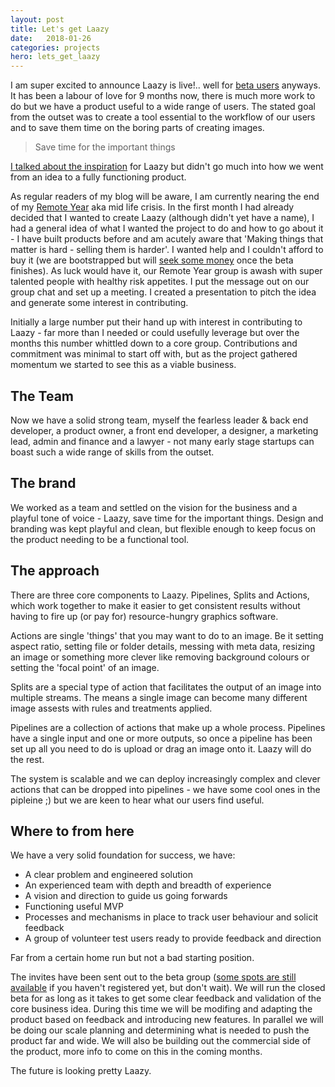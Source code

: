 ```yaml
---
layout: post
title: Let's get Laazy
date:   2018-01-26
categories: projects
hero: lets_get_laazy
---
```


I am super excited to announce Laazy is live!..  well for [beta users](https://beta.laazy.io/beta_signup) anyways. It has been a labour of love for 9 months now, there is much more work to do but we have a product useful to a wide range of users. The stated goal from the outset was to create a tool essential to the workflow of our users and to save them time on the boring parts of creating images.

> Save time for the important things

[I talked about the inspiration](/projects/2017/11/I_have_been_laazy) for Laazy but didn't go much into how we went from an idea to a fully functioning product.

As regular readers of my blog will be aware, I am currently nearing the end of my [Remote Year](http://remoteyear.com) aka mid life crisis. In the first month I had already decided that I wanted to create Laazy (although didn't yet have a name), I had a general idea of what I wanted the project to do and how to go about it - I have built products before and am acutely aware that 'Making things that matter is hard - selling them is harder'. I wanted help and I couldn't afford to buy it (we are bootstrapped but will [seek some money](https://beta.laazy.io/investor_signup) once the beta finishes). As luck would have it, our Remote Year group is awash with super talented people with healthy risk appetites. I put the message out on our group chat and set up a meeting. I created a presentation to pitch the idea and generate some interest in contributing.

Initially a large number put their hand up with interest in contributing to Laazy - far more than I needed or could usefully leverage but over the months this number whittled down to a core group. Contributions and commitment was minimal to start off with, but as the project gathered momentum we started to see this as a viable business.

## The Team

Now we have a solid strong team, myself the fearless leader & back end developer, a product owner, a front end developer, a designer, a marketing lead, admin and finance and a lawyer - not many early stage startups can boast such a wide range of skills from the outset.

## The brand

We worked as a team and settled on the vision for the business and a playful tone of voice - Laazy, save time for the important things. Design and branding was kept playful and clean, but flexible enough to keep focus on the product needing to be a functional tool.

## The approach

There are three core components to Laazy. Pipelines, Splits and Actions, which work together to make it easier to get consistent results without having to fire up (or pay for) resource-hungry graphics software.

Actions are single 'things' that you may want to do to an image. Be it setting aspect ratio, setting file or folder details, messing with meta data, resizing an image or something more clever like removing background colours or setting the 'focal point' of an image.

Splits are a special type of action that facilitates the output of an image into multiple streams. The means a single image can become many different image assests with rules and treatments applied.

Pipelines are a collection of actions that make up a whole process. Pipelines have a single input and one or more outputs, so once a pipeline has been set up all you need to do is upload or drag an image onto it. Laazy will do the rest.

The system is scalable and we can deploy increasingly complex and clever actions that can be dropped into pipelines - we have some cool ones in the pipleine ;) but we are keen to hear what our users find useful.

## Where to from here

We have a very solid foundation for success, we have:

* A clear problem and engineered solution
* An experienced team with depth and breadth of experience
* A vision and direction to guide us going forwards
* Functioning useful MVP
* Processes and mechanisms in place to track user behaviour and solicit feedback
* A group of volunteer test users ready to provide feedback and direction

Far from a certain home run but not a bad starting position.

The invites have been sent out to the beta group ([some spots are still available](https://beta.laazy.io/beta_signup) if you haven't registered yet, but don't wait). We will run the closed beta for as long as it takes to get some clear feedback and validation of the core business idea. During this time we will be modifing and adapting the product based on feedback and introducing new features. In parallel we will be doing our scale planning and determining what is needed to push the product far and wide. We will also be building out the commercial side of the product, more info to come on this in the coming months.

The future is looking pretty Laazy.
